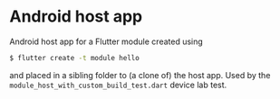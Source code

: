 # Android host app

Android host app for a Flutter module created using

```sh
$ flutter create -t module hello
```

and placed in a sibling folder to (a clone of) the host app. Used by the
`module_host_with_custom_build_test.dart` device lab test.
